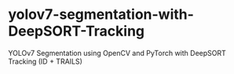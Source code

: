 # yolov7-segmentation-with-DeepSORT-Tracking
YOLOv7 Segmentation using OpenCV and PyTorch with DeepSORT Tracking (ID + TRAILS)
